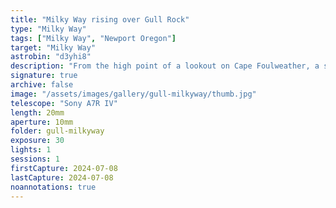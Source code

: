 ```yaml
---
title: "Milky Way rising over Gull Rock"
type: "Milky Way"
tags: ["Milky Way", "Newport Oregon"]
target: "Milky Way"
astrobin: "d3yhi8"
description: "From the high point of a lookout on Cape Foulweather, a stop along the beautiful Otter Crest Loop that splits from Highway 101 on the Oregon Coast at Otter Rock to meander past bluffs and rock formations, you can look south down the coast to the town of Newport or west out over the open sea. Not far from the lookout are the imposing edges of the large Gull Rock (often mistaken for Otter Rock, but that's a flatter feature farther south). I planned for several weeks to capture the Milky Way rising behind Gull Rock. Instead of rising behind it, however, the enormous Milky Way just seemed to swallow it. This is a 30-second exposure featuring the rock, the edge of our galaxy and the light from several boats on the water."
signature: true
archive: false
image: "/assets/images/gallery/gull-milkyway/thumb.jpg"
telescope: "Sony A7R IV"
length: 20mm
aperture: 10mm
folder: gull-milkyway
exposure: 30
lights: 1
sessions: 1
firstCapture: 2024-07-08
lastCapture: 2024-07-08
noannotations: true
---
```

